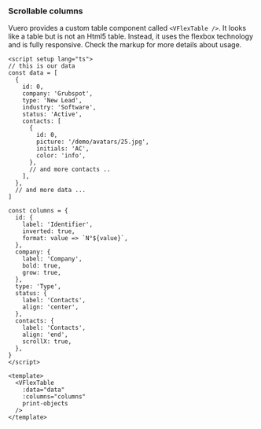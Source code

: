 ### Scrollable columns

Vuero provides a custom table component called `<VFlexTable />`.
It looks like a table but is not an Html5 table.
Instead, it uses the flexbox technology and is fully responsive.
Check the markup for more details about usage.

<!--code-->

```vue
<script setup lang="ts">
// this is our data
const data = [
  {
    id: 0,
    company: 'Grubspot',
    type: 'New Lead',
    industry: 'Software',
    status: 'Active',
    contacts: [
      {
        id: 0,
        picture: '/demo/avatars/25.jpg',
        initials: 'AC',
        color: 'info',
      },
      // and more contacts ..
    ],
  },
  // and more data ...
]

const columns = {
  id: {
    label: 'Identifier',
    inverted: true,
    format: value => `N°${value}`,
  },
  company: {
    label: 'Company',
    bold: true,
    grow: true,
  },
  type: 'Type',
  status: {
    label: 'Contacts',
    align: 'center',
  },
  contacts: {
    label: 'Contacts',
    align: 'end',
    scrollX: true,
  },
}
</script>

<template>
  <VFlexTable
    :data="data"
    :columns="columns"
    print-objects
  />
</template>
```

<!--/code-->
